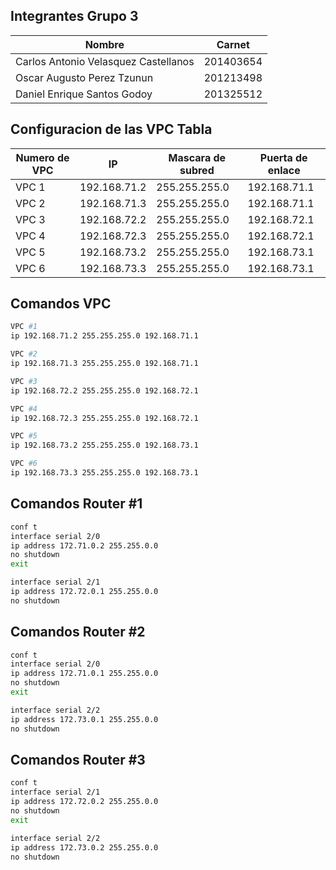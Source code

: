 ## Integrantes Grupo 3

| Nombre | Carnet |
| ------ | ------ |
| Carlos Antonio Velasquez Castellanos | 201403654 |
| Oscar Augusto Perez Tzunun | 201213498 |
| Daniel Enrique Santos Godoy | 201325512 |

## Configuracion de las VPC Tabla
| Numero de VPC | IP |  Mascara de subred | Puerta de enlace |
| ------ | ------ | ------ | ------ |
| VPC 1  | 192.168.71.2 | 255.255.255.0 | 192.168.71.1 |
| VPC 2  | 192.168.71.3 | 255.255.255.0 | 192.168.71.1 |
| VPC 3  | 192.168.72.2 | 255.255.255.0 | 192.168.72.1 |
| VPC 4  | 192.168.72.3 | 255.255.255.0 | 192.168.72.1 |
| VPC 5  | 192.168.73.2 | 255.255.255.0 | 192.168.73.1 |
| VPC 6  | 192.168.73.3 | 255.255.255.0 | 192.168.73.1 |

## Comandos VPC
```sh
VPC #1
ip 192.168.71.2 255.255.255.0 192.168.71.1

VPC #2
ip 192.168.71.3 255.255.255.0 192.168.71.1

VPC #3
ip 192.168.72.2 255.255.255.0 192.168.72.1

VPC #4
ip 192.168.72.3 255.255.255.0 192.168.72.1

VPC #5
ip 192.168.73.2 255.255.255.0 192.168.73.1

VPC #6
ip 192.168.73.3 255.255.255.0 192.168.73.1

```

## Comandos Router #1
```sh
conf t
interface serial 2/0
ip address 172.71.0.2 255.255.0.0
no shutdown
exit

interface serial 2/1
ip address 172.72.0.1 255.255.0.0
no shutdown
```

## Comandos Router #2
```sh
conf t
interface serial 2/0
ip address 172.71.0.1 255.255.0.0
no shutdown
exit

interface serial 2/2
ip address 172.73.0.1 255.255.0.0
no shutdown
```

## Comandos Router #3
```sh
conf t
interface serial 2/1
ip address 172.72.0.2 255.255.0.0
no shutdown
exit

interface serial 2/2
ip address 172.73.0.2 255.255.0.0
no shutdown
```

